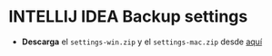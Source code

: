 # INTELLIJ IDEA Backup settings

* **Descarga** el `settings-win.zip` y el `settings-mac.zip` desde [aquí](https://github.com/ekzGuille/intellij-settings/releases)
